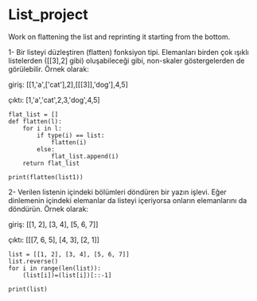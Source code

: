 # List_project
Work on flattening the list and reprinting it starting from the bottom.


1- Bir listeyi düzleştiren (flatten) fonksiyon tipi. Elemanları birden çok ışıklı listelerden ([[3],2] gibi) oluşabileceği gibi, non-skaler göstergelerden de görülebilir. Örnek olarak:

giriş: [[1,'a',['cat'],2],[[[3]],'dog'],4,5]

çıktı: [1,'a','cat',2,3,'dog',4,5]




```list1 = [[1,'a',['cat'],2],[[[3]],'dog'],4,5]
flat_list = []
def flatten(l):
    for i in l:
        if type(i) == list:
            flatten(i)
        else:
            flat_list.append(i)
    return flat_list

print(flatten(list1))
```

2- Verilen listenin içindeki bölümleri döndüren bir yazın işlevi. Eğer dinlemenin içindeki elemanlar da listeyi içeriyorsa onların elemanlarını da döndürün. Örnek olarak:

giriş: [[1, 2], [3, 4], [5, 6, 7]]

çıktı: [[[7, 6, 5], [4, 3], [2, 1]]

```
list = [[1, 2], [3, 4], [5, 6, 7]]
list.reverse()
for i in range(len(list)):
    (list[i])=(list[i])[::-1]

print(list)
```




